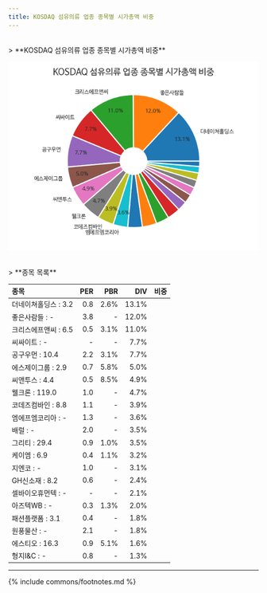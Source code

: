 ```yaml
---
title: KOSDAQ 섬유의류 업종 종목별 시가총액 비중
---
```

<br>
> **KOSDAQ 섬유의류 업종 종목별 시가총액 비중<a id="pie"></a>**

![KOSDAQ 섬유의류 업종 종목별 시가총액 비중](images/kosdaq_업종_섬유의류_종목.png)

<br>
> **종목 목록<a id="list"></a>**

| **종목** | **PER** | **PBR** | **DIV** | **비중** |
| :------- | ------: | ------: | ------: | -------: |
| 더네이쳐홀딩스 : 3.2 | 0.8 | 2.6% | 13.1% |
| 좋은사람들 : - | 3.8 | - | 12.0% |
| 크리스에프앤씨 : 6.5 | 0.5 | 3.1% | 11.0% |
| 씨싸이트 : - | - | - | 7.7% |
| 공구우먼 : 10.4 | 2.2 | 3.1% | 7.7% |
| 에스제이그룹 : 2.9 | 0.7 | 5.8% | 5.0% |
| 씨앤투스 : 4.4 | 0.5 | 8.5% | 4.9% |
| 웰크론 : 119.0 | 1.0 | - | 4.7% |
| 코데즈컴바인 : 8.8 | 1.1 | - | 3.9% |
| 엠에프엠코리아 : - | 1.3 | - | 3.6% |
| 배럴 : - | 2.0 | - | 3.5% |
| 그리티 : 29.4 | 0.9 | 1.0% | 3.5% |
| 케이엠 : 6.9 | 0.4 | 1.1% | 3.2% |
| 지엔코 : - | 1.0 | - | 3.1% |
| GH신소재 : 8.2 | 0.6 | - | 2.4% |
| 셀바이오휴먼텍 : - | - | - | 2.1% |
| 아즈텍WB : - | 0.3 | 1.3% | 2.0% |
| 패션플랫폼 : 3.1 | 0.4 | - | 1.8% |
| 원풍물산 : - | 2.1 | - | 1.8% |
| 에스티오 : 16.3 | 0.9 | 5.1% | 1.6% |
| 형지I&C : - | 0.8 | - | 1.3% |

---
{% include commons/footnotes.md %}